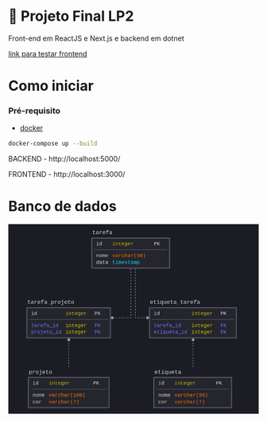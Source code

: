 # 📝 Projeto Final LP2

Front-end em ReactJS e Next.js e backend em dotnet

[link para testar frontend](https://projeto-lp2.vercel.app/)

# Como iniciar

### Pré-requisito
  - [docker](https://docs.docker.com/docker-for-windows/install/)

```bash
docker-compose up --build
```

BACKEND - http://localhost:5000/

FRONTEND - http://localhost:3000/


# Banco de dados 

![banco de dados](database.png)